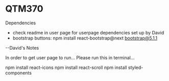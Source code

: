 # QTM370

Dependencies

- check readme in user page for userpage dependencies set up by David
- bootstrap buttons: npm install react-bootstrap@next bootstrap@5.1.1

--David's Notes

In order to get user page to run... Please run this in terminal...

npm install react-icons
npm install react-scroll
npm install styled-components
